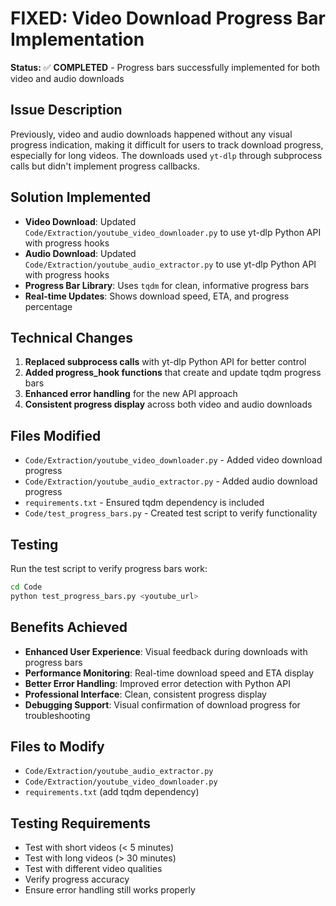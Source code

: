 # FIXED: Video Download Progress Bar Implementation

**Status:** ✅ **COMPLETED** - Progress bars successfully implemented for both video and audio downloads

## Issue Description
Previously, video and audio downloads happened without any visual progress indication, making it difficult for users to track download progress, especially for long videos. The downloads used `yt-dlp` through subprocess calls but didn't implement progress callbacks.

## Solution Implemented
- **Video Download**: Updated `Code/Extraction/youtube_video_downloader.py` to use yt-dlp Python API with progress hooks
- **Audio Download**: Updated `Code/Extraction/youtube_audio_extractor.py` to use yt-dlp Python API with progress hooks
- **Progress Bar Library**: Uses `tqdm` for clean, informative progress bars
- **Real-time Updates**: Shows download speed, ETA, and progress percentage

## Technical Changes
1. **Replaced subprocess calls** with yt-dlp Python API for better control
2. **Added progress_hook functions** that create and update tqdm progress bars
3. **Enhanced error handling** for the new API approach
4. **Consistent progress display** across both video and audio downloads

## Files Modified
- `Code/Extraction/youtube_video_downloader.py` - Added video download progress
- `Code/Extraction/youtube_audio_extractor.py` - Added audio download progress  
- `requirements.txt` - Ensured tqdm dependency is included
- `Code/test_progress_bars.py` - Created test script to verify functionality

## Testing
Run the test script to verify progress bars work:
```bash
cd Code
python test_progress_bars.py <youtube_url>
```

## Benefits Achieved
- **Enhanced User Experience**: Visual feedback during downloads with progress bars
- **Performance Monitoring**: Real-time download speed and ETA display
- **Better Error Handling**: Improved error detection with Python API
- **Professional Interface**: Clean, consistent progress display
- **Debugging Support**: Visual confirmation of download progress for troubleshooting

## Files to Modify
- `Code/Extraction/youtube_audio_extractor.py`
- `Code/Extraction/youtube_video_downloader.py`
- `requirements.txt` (add tqdm dependency)

## Testing Requirements
- Test with short videos (< 5 minutes)
- Test with long videos (> 30 minutes)
- Test with different video qualities
- Verify progress accuracy
- Ensure error handling still works properly